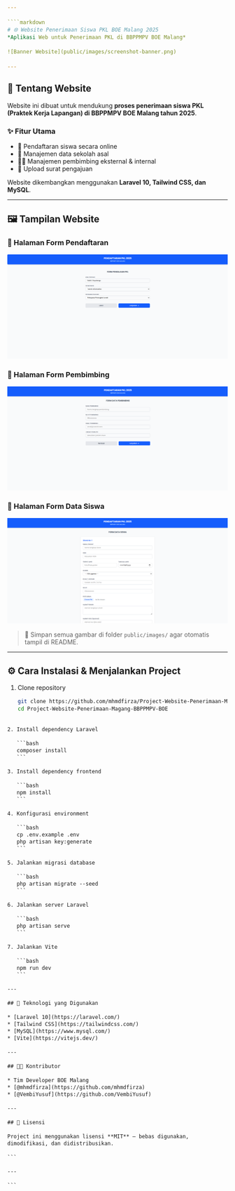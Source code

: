```yaml
---

````markdown
# 🌐 Website Penerimaan Siswa PKL BOE Malang 2025
*Aplikasi Web untuk Penerimaan PKL di BBPPMPV BOE Malang*

![Banner Website](public/images/screenshot-banner.png)

---
```


## 📝 Tentang Website
Website ini dibuat untuk mendukung **proses penerimaan siswa PKL (Praktek Kerja Lapangan) di BBPPMPV BOE Malang tahun 2025**.  

### ✨ Fitur Utama
- 📝 Pendaftaran siswa secara online  
- 🏫 Manajemen data sekolah asal  
- 👨‍🏫 Manajemen pembimbing eksternal & internal  
- 📂 Upload surat pengajuan  

Website dikembangkan menggunakan **Laravel 10, Tailwind CSS, dan MySQL**.

---

## 🖼️ Tampilan Website

### 🔹 Halaman Form Pendaftaran
![Form Pendaftaran](public/images/form-pendaftaran.png)

### 🔹 Halaman Form Pembimbing
![Dashboard Admin](public/images/form-pembimbing.png)

### 🔹 Halaman Form Data Siswa
![Detail Pengajuan](public/images/form-datasiswa.png)

> 📌 Simpan semua gambar di folder `public/images/` agar otomatis tampil di README.

---

## ⚙️ Cara Instalasi & Menjalankan Project

1. Clone repository
   ```bash
   git clone https://github.com/mhmdfirza/Project-Website-Penerimaan-Magang-BBPPMPV-BOE.git
   cd Project-Website-Penerimaan-Magang-BBPPMPV-BOE
````

2. Install dependency Laravel

   ```bash
   composer install
   ```

3. Install dependency frontend

   ```bash
   npm install
   ```

4. Konfigurasi environment

   ```bash
   cp .env.example .env
   php artisan key:generate
   ```

5. Jalankan migrasi database

   ```bash
   php artisan migrate --seed
   ```

6. Jalankan server Laravel

   ```bash
   php artisan serve
   ```

7. Jalankan Vite

   ```bash
   npm run dev
   ```

---

## 📌 Teknologi yang Digunakan

* [Laravel 10](https://laravel.com/)
* [Tailwind CSS](https://tailwindcss.com/)
* [MySQL](https://www.mysql.com/)
* [Vite](https://vitejs.dev/)

---

## 👨‍💻 Kontributor

* Tim Developer BOE Malang
* [@mhmdfirza](https://github.com/mhmdfirza)
* [@VembiYusuf](https://github.com/VembiYusuf)

---

## 📜 Lisensi

Project ini menggunakan lisensi **MIT** – bebas digunakan, dimodifikasi, dan didistribusikan.

```

---

```
